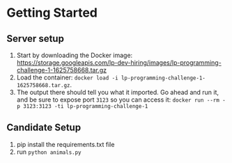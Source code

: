 # Getting Started

## Server setup

1. Start by downloading the Docker image:
   https://storage.googleapis.com/lp-dev-hiring/images/lp-programming-challenge-1-1625758668.tar.gz
1. Load the container: `docker load -i lp-programming-challenge-1-1625758668.tar.gz`.
1. The output there should tell you what it imported. Go ahead and run it, and be sure to expose port `3123`
   so you can access it: `docker run --rm -p 3123:3123 -ti lp-programming-challenge-1`

## Candidate Setup

1. pip install the requirements.txt file
2. run `python animals.py`
